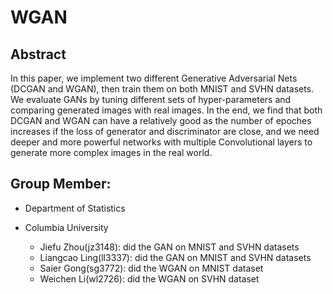 # WGAN

## Abstract
In this paper, we implement two different Generative Adversarial Nets (DCGAN
and WGAN), then train them on both MNIST and SVHN datasets. We evaluate
GANs by tuning different sets of hyper-parameters and comparing generated
images with real images. In the end, we find that both DCGAN and WGAN can
have a relatively good as the number of epoches increases if the loss of generator
and discriminator are close, and we need deeper and more powerful networks with
multiple Convolutional layers to generate more complex images in the real world.

## Group Member:
+ Department of Statistics

+ Columbia University

  + Jiefu Zhou(jz3148): did the GAN on MNIST and SVHN datasets
  + Liangcao Ling(ll3337): did the GAN on MNIST and SVHN datasets
  + Saier Gong(sg3772): did the WGAN on MNIST dataset
  + Weichen Li(wl2726): did the WGAN on SVHN dataset


